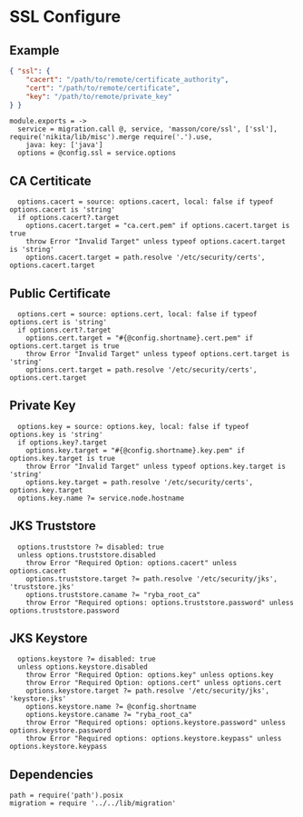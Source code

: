 
# SSL Configure

## Example

```json
{ "ssl": {
    "cacert": "/path/to/remote/certificate_authority",
    "cert": "/path/to/remote/certificate",
    "key": "/path/to/remote/private_key"
} }
```

    module.exports = ->
      service = migration.call @, service, 'masson/core/ssl', ['ssl'], require('nikita/lib/misc').merge require('.').use,
        java: key: ['java']
      options = @config.ssl = service.options

## CA Certiticate

      options.cacert = source: options.cacert, local: false if typeof options.cacert is 'string'
      if options.cacert?.target
        options.cacert.target = "ca.cert.pem" if options.cacert.target is true
        throw Error "Invalid Target" unless typeof options.cacert.target is 'string'
        options.cacert.target = path.resolve '/etc/security/certs', options.cacert.target

## Public Certificate

      options.cert = source: options.cert, local: false if typeof options.cert is 'string'
      if options.cert?.target
        options.cert.target = "#{@config.shortname}.cert.pem" if options.cert.target is true
        throw Error "Invalid Target" unless typeof options.cert.target is 'string'
        options.cert.target = path.resolve '/etc/security/certs', options.cert.target

## Private Key

      options.key = source: options.key, local: false if typeof options.key is 'string'
      if options.key?.target
        options.key.target = "#{@config.shortname}.key.pem" if options.key.target is true
        throw Error "Invalid Target" unless typeof options.key.target is 'string'
        options.key.target = path.resolve '/etc/security/certs', options.key.target
      options.key.name ?= service.node.hostname

## JKS Truststore

      options.truststore ?= disabled: true
      unless options.truststore.disabled
        throw Error "Required Option: options.cacert" unless options.cacert
        options.truststore.target ?= path.resolve '/etc/security/jks', 'truststore.jks'
        options.truststore.caname ?= "ryba_root_ca"
        throw Error "Required options: options.truststore.password" unless options.truststore.password

## JKS Keystore

      options.keystore ?= disabled: true
      unless options.keystore.disabled
        throw Error "Required Option: options.key" unless options.key
        throw Error "Required Option: options.cert" unless options.cert
        options.keystore.target ?= path.resolve '/etc/security/jks', 'keystore.jks'
        options.keystore.name ?= @config.shortname
        options.keystore.caname ?= "ryba_root_ca"
        throw Error "Required options: options.keystore.password" unless options.keystore.password
        throw Error "Required options: options.keystore.keypass" unless options.keystore.keypass

## Dependencies

    path = require('path').posix
    migration = require '../../lib/migration'
